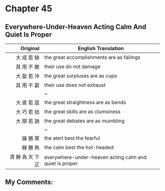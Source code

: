 # Chapter 45
## Everywhere-Under-Heaven Acting Calm And Quiet Is Proper

| Original | English Translation |
| -: | -- |
| 大 成 若 缺 | the great accomplishments are as failings |
| 其 用 不 敝 | their use do not damage |
| 大 盈 若 沖 | the great surpluses are as cups |
| 其 用 不 窮 | their use does not exhaust |
|  | ~ |
| 大 直 若 屈 | the great straightness are as bends |
| 大 巧 若 拙 | the great skills are as clumsiness |
| 大 辯 若 訥 | the great debates are as mumbling |
|  | ~ |
| 躁 勝 寒 | the alert best the fearful |
| 靜 勝 熱 | the calm best the hot-headed |
| 清 靜 為 天 下 正 | everywhere-under-heaven acting calm and quiet is proper |


## My Comments:
